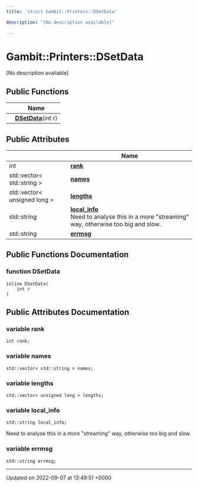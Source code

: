 ```yaml
---
title: 'struct Gambit::Printers::DSetData'

description: "[No description available]"

---
```


# Gambit::Printers::DSetData





[No description available]

## Public Functions

|                | Name           |
| -------------- | -------------- |
| | **[DSetData](/documentation/code/classes/structgambit_1_1printers_1_1dsetdata/#function-dsetdata)**(int r) |

## Public Attributes

|                | Name           |
| -------------- | -------------- |
| int | **[rank](/documentation/code/classes/structgambit_1_1printers_1_1dsetdata/#variable-rank)**  |
| std::vector< std::string > | **[names](/documentation/code/classes/structgambit_1_1printers_1_1dsetdata/#variable-names)**  |
| std::vector< unsigned long > | **[lengths](/documentation/code/classes/structgambit_1_1printers_1_1dsetdata/#variable-lengths)**  |
| std::string | **[local_info](/documentation/code/classes/structgambit_1_1printers_1_1dsetdata/#variable-local-info)** <br>Need to analyse this in a more "streaming" way, otherwise too big and slow.  |
| std::string | **[errmsg](/documentation/code/classes/structgambit_1_1printers_1_1dsetdata/#variable-errmsg)**  |

## Public Functions Documentation

### function DSetData

```
inline DSetData(
    int r
)
```


## Public Attributes Documentation

### variable rank

```
int rank;
```


### variable names

```
std::vector< std::string > names;
```


### variable lengths

```
std::vector< unsigned long > lengths;
```


### variable local_info

```
std::string local_info;
```

Need to analyse this in a more "streaming" way, otherwise too big and slow. 

### variable errmsg

```
std::string errmsg;
```


-------------------------------

Updated on 2022-09-07 at 13:49:51 +0000